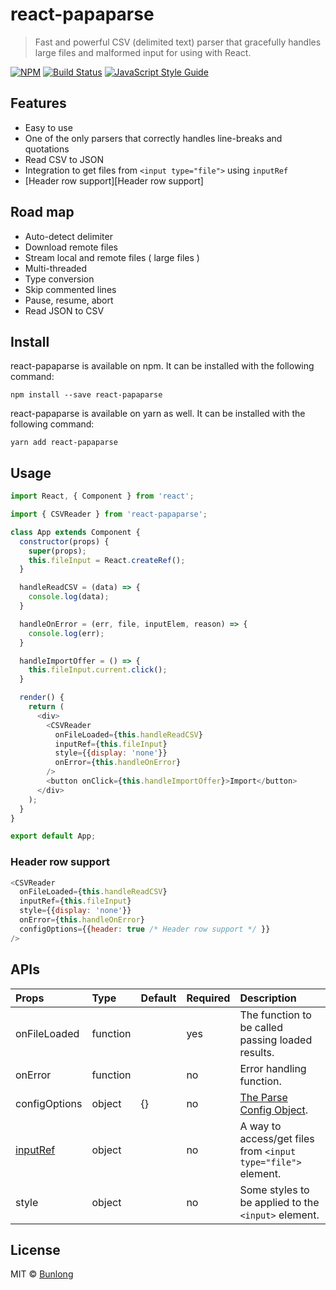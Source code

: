 # react-papaparse

> Fast and powerful CSV (delimited text) parser that gracefully handles large files and malformed input for using with React.

[![NPM](https://img.shields.io/npm/v/react-papaparse.svg)](https://www.npmjs.com/package/react-papaparse) [![Build Status](https://travis-ci.com/themodernjavascript/react-papaparse.svg?branch=master)](https://travis-ci.com/themodernjavascript/react-papaparse) [![JavaScript Style Guide](https://img.shields.io/badge/code_style-standard-brightgreen.svg)](https://standardjs.com)

## Features

- Easy to use
- One of the only parsers that correctly handles line-breaks and quotations
- Read CSV to JSON
- Integration to get files from `<input type="file">` using `inputRef`
- [Header row support][Header row support]

## Road map

- Auto-detect delimiter
- Download remote files
- Stream local and remote files ( large files )
- Multi-threaded
- Type conversion
- Skip commented lines
- Pause, resume, abort
- Read JSON to CSV

## Install

react-papaparse is available on npm. It can be installed with the following command:

```
npm install --save react-papaparse
```

react-papaparse is available on yarn as well. It can be installed with the following command:

```
yarn add react-papaparse
```

## Usage

```javascript
import React, { Component } from 'react';

import { CSVReader } from 'react-papaparse';

class App extends Component {
  constructor(props) {
    super(props);
    this.fileInput = React.createRef();
  }

  handleReadCSV = (data) => {
    console.log(data);
  }

  handleOnError = (err, file, inputElem, reason) => {
    console.log(err);
  }

  handleImportOffer = () => {
    this.fileInput.current.click();
  }

  render() {
    return (
      <div>
        <CSVReader
          onFileLoaded={this.handleReadCSV}
          inputRef={this.fileInput}
          style={{display: 'none'}}
          onError={this.handleOnError}
        />
        <button onClick={this.handleImportOffer}>Import</button>
      </div>
    );
  }
}

export default App;
```

### Header row support

```javascript
<CSVReader
  onFileLoaded={this.handleReadCSV}
  inputRef={this.fileInput}
  style={{display: 'none'}}
  onError={this.handleOnError}
  configOptions={{header: true /* Header row support */ }}
/>
```

## APIs

| Props | Type | Default | Required | Description |
|:--------------|:--------------|:--------------|:--------------|:--------------|
| onFileLoaded | function |  | yes | The function to be called passing loaded results. |
| onError | function |  | no | Error handling function. |
| configOptions | object | {} | no | [The Parse Config Object](https://www.papaparse.com/docs#config). |
| [inputRef](https://reactjs.org/docs/refs-and-the-dom.html) | object |  | no | A way to access/get files from `<input type="file">` element. |
| style | object |  | no | Some styles to be applied to the `<input>` element. |

## License

MIT © [Bunlong](https://github.com/Bunlong)
